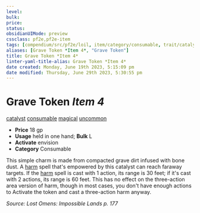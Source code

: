 ```yaml
---
level:
bulk:
price:
status:
obsidianUIMode: preview
cssclass: pf2e,pf2e-item
tags: [compendium/src/pf2e/loil, item/category/consumable, trait/catalyst, trait/consumable, trait/magical, trait/uncommon]
aliases: [Grave Token *Item 4*, "Grave Token"]
title: Grave Token *Item 4*
linter-yaml-title-alias: Grave Token *Item 4*
date created: Monday, June 19th 2023, 5:15:09 pm
date modified: Thursday, June 29th 2023, 5:30:55 pm
---
```


# Grave Token *Item 4*

[catalyst](rules/traits/catalyst-som.md) [consumable](rules/traits/consumable.md) [magical](rules/traits/magical.md) [uncommon](rules/traits/uncommon.md)  

- **Price** 18 gp
- **Usage** held in one hand; **Bulk** L
- **Activate** envision
- **Category** Consumable

This simple charm is made from compacted grave dirt infused with bone dust. A [harm](compendium/spells/harm.md) spell that's empowered by this catalyst can reach faraway targets. If the [harm](compendium/spells/harm.md) spell is cast with 1 action, its range is 30 feet; if it's cast with 2 actions, its range is 60 feet. This has no effect on the three-action area version of harm, though in most cases, you don't have enough actions to Activate the token and cast a three-action harm anyway.

*Source: Lost Omens: Impossible Lands p. 177*
